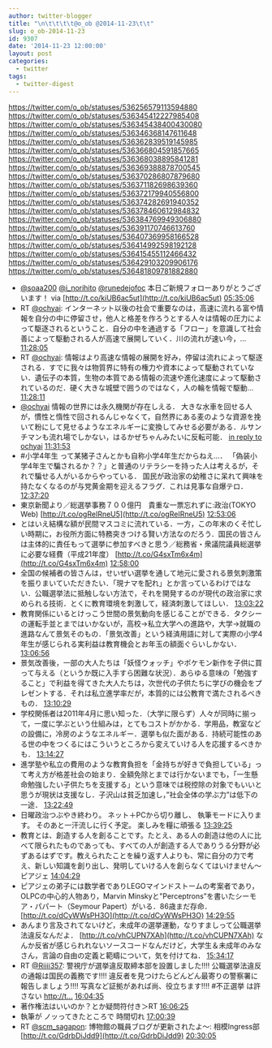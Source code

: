 ```yaml
---
author: twitter-blogger
title: "\n\t\t\t\t@o_ob @2014-11-23\t\t"
slug: o_ob-2014-11-23
id: 9307
date: '2014-11-23 12:00:00'
layout: post
categories:
  - twitter
tags:
  - twitter-digest
---
```


https://twitter.com/o_ob/statuses/536256579113594880 https://twitter.com/o_ob/statuses/536345412227985408 https://twitter.com/o_ob/statuses/536345438400430080 https://twitter.com/o_ob/statuses/536346368147611648 https://twitter.com/o_ob/statuses/536362839519145985 https://twitter.com/o_ob/statuses/536366804591857665 https://twitter.com/o_ob/statuses/536368038895841281 https://twitter.com/o_ob/statuses/536369388878700545 https://twitter.com/o_ob/statuses/536370286807879680 https://twitter.com/o_ob/statuses/536371182698639360 https://twitter.com/o_ob/statuses/536372179940556800 https://twitter.com/o_ob/statuses/536374282691940352 https://twitter.com/o_ob/statuses/536378460612984832 https://twitter.com/o_ob/statuses/536384769949306880 https://twitter.com/o_ob/statuses/536391170746613760 https://twitter.com/o_ob/statuses/536407369958166528 https://twitter.com/o_ob/statuses/536414992598192128 https://twitter.com/o_ob/statuses/536415455112466432 https://twitter.com/o_ob/statuses/536429103209906176 https://twitter.com/o_ob/statuses/536481809781882880  

*   [@soaa200](https://twitter.com/soaa200) [@i_norihito](https://twitter.com/i_norihito) [@runedejofoc](https://twitter.com/runedejofoc) 本日ご新規フォローありがとうございます！ via [http://t.co/kiUB6ac5ut](http://t.co/kiUB6ac5ut) [05:35:06](https://twitter.com/o_ob/statuses/536256579113594880)
*   RT [@ochyai](https://twitter.com/ochyai): インターネット以後の社会で重要なのは，高速に流れる富や情報を自分の中に停留させ，他人と格差を作ろうとする人々は情報の圧力によって駆逐されるということ．自分の中を通過する「フロー」を意識して社会善によって駆動される人が高速で展開していく．川の流れが速い今，… [11:28:05](https://twitter.com/o_ob/statuses/536345412227985408)
*   RT [@ochyai](https://twitter.com/ochyai): 情報はより高速な情報の展開を好み，停留は流れによって駆逐される．すでに我々は物質界に特有の権力や資本によって駆動されていない．遺伝子の本質，生物の本質である情報の流速や進化速度によって駆動されているのだ．硬く大きな城壁で囲うのではなく，人の輪を情報で駆動… [11:28:11](https://twitter.com/o_ob/statuses/536345438400430080)
*   [@ochyai](https://twitter.com/ochyai) 情報の世界には永久機関が存在しえる． 大きな水車を回せる人が，慣性と惰性で回されるんじゃなくて，自然界にある麦のような資源を挽いて粉にして見せるようなエネルギーに変換してみせる必要がある．ルサンチマンも流れ場でしかない，はるかぜちゃんみたいに反転可能． [in reply to ochyai](https://twitter.com/ochyai/statuses/536257896426635265) [11:31:53](https://twitter.com/o_ob/statuses/536346368147611648)
*   #小学4年生 って某猪子さんとかも自称小学4年生だからねえ…． 「偽装小学4年生で騙されるか？？」と普通のリテラシーを持った人は考えるが，それで騙せる人がいるからやっている． 国民が政治家の幼稚さに呆れて興味を持たなくなるのが与党黄金期を迎えるフラグ．これは見事な自爆テロ． [12:37:20](https://twitter.com/o_ob/statuses/536362839519145985)
*   東京新聞より／総選挙事務７００億円　貴重な一票忘れずに:政治(TOKYO Web) [http://t.co/ogReIRneU5](http://t.co/ogReIRneU5) [12:53:06](https://twitter.com/o_ob/statuses/536366804591857665)
*   とはいえ結構な額が民間マスコミに流れている．一方，この年末のくそ忙しい時期に，お役所方面に特務突きつける賢い方法なのだろう．国民の皆さんは主体的に責任もって選挙に参加すべきと思う／総務省・衆議院議員総選挙に必要な経費（平成21年度） [http://t.co/G4sxTm6x4m](http://t.co/G4sxTm6x4m) [12:58:00](https://twitter.com/o_ob/statuses/536368038895841281)
*   全国の候補者の皆さんは，せいぜい選挙を通して地元に愛される景気刺激策を振りまいていただきたい．「現ナマを配れ」とか言っているわけではない．公職選挙法に抵触しない方法で，それを開発するのが現代の政治家に求められる技術．とくに教育環境を刺激して，経済刺激してほしい． [13:03:22](https://twitter.com/o_ob/statuses/536369388878700545)
*   教育関係にいるとけっこう世間の景気動向を感じることができる．タクシーの運転手並とまではいかないが，高校→私立大学への進路や，大学→就職の進路なんて景気そのもの．「景気改善」という経済用語に対して実際の小学4年生が感じられる実利益は教育機会とお年玉の額面ぐらいしかない． [13:06:56](https://twitter.com/o_ob/statuses/536370286807879680)
*   景気改善後，一部の大人たちは「妖怪ウォッチ」やポケモン新作を子供に買って与える（というか既に入手すら困難な状況）．あらゆる意味の「勉強すること」で利益を得てきた大人たちは，次世代の子供たちに学びの機会をプレゼントする．それは私立進学率だが，本質的には公教育で満たされるべきもの． [13:10:29](https://twitter.com/o_ob/statuses/536371182698639360)
*   学校関係者は2011年4月に思い知った．（大学に限らず）人々が同時に揃って，一度に学ぶという仕組みは，とてもコストがかかる．学用品，教室などの設備に，冷房のようなエネルギー．選挙も似た面がある．持続可能性のある世の中をつくるにはこういうところから変えていける人を応援するべきかも． [13:14:27](https://twitter.com/o_ob/statuses/536372179940556800)
*   進学塾や私立の費用のような教育負担を「金持ちが好きで負担している」って考え方が格差社会の始まり．全額免除とまでは行かないまでも，「一生懸命勉強したい子供たちを支援する」という意味では税控除の対象でもいいと思うが現状は支援なし．子沢山は貧乏加速し，”社会全体の学ぶ力”は低下の一途． [13:22:49](https://twitter.com/o_ob/statuses/536374282691940352)
*   日曜政治つぶやき終わり。 ネット＋PCから切り離し、 執筆モードに入ります。 そのあと一汗流しに行く予定。 楽しみを糧に頑張る [13:39:25](https://twitter.com/o_ob/statuses/536378460612984832)
*   教育とは、創造する人を創ることです。たとえ、ある人の創造は他の人に比べて限られたものであっても、すべての人が創造する人でありうる分野が必ずあるはずです。教えられたことを繰り返す人よりも、常に自分の力で考え、新しい知識を創り出し、発明していける人を創らなくてはいけません～ピアジェ [14:04:29](https://twitter.com/o_ob/statuses/536384769949306880)
*   ピアジェの弟子には数学者でありLEGOマインドストームの考案者であり，OLPCの中心的人物あり，Marvin Minskyと"Perceptrons”を書いたシーモア・パパート（Seymour Papert）がいる．86歳まだ存命． [http://t.co/dCyWWsPH3O](http://t.co/dCyWWsPH3O) [14:29:55](https://twitter.com/o_ob/statuses/536391170746613760)
*   あんまり言及されてないけど，未成年の選挙運動，なりすましって公職選挙法違反なんだよ． [http://t.co/vhCUPN7XAh](http://t.co/vhCUPN7XAh) なんか反省が感じられれないソースコードなんだけど，大学生＆未成年のみなさん，言論の自由の定義と範疇について，気を付けてね． [15:34:17](https://twitter.com/o_ob/statuses/536407369958166528)
*   RT [@Riiii357](https://twitter.com/Riiii357): 警視庁が選挙違反取締本部を設置しました‼︎‼︎ 公職選挙法違反の通報は国民の義務です‼︎‼︎ 違反者を見つけたらどんどん最寄りの警察署に報告しましょう‼︎‼︎ 写真など証拠があれば尚、役立ちます‼︎‼︎ #不正選挙 は許さない [http://t…](http://t…) [16:04:35](https://twitter.com/o_ob/statuses/536414992598192128)
*   著作権法はいいのか？とか疑問符付き＞RT [16:06:25](https://twitter.com/o_ob/statuses/536415455112466432)
*   執筆が ノッってきたところで 時間切れ [17:00:39](https://twitter.com/o_ob/statuses/536429103209906176)
*   RT [@scm_sagapon](https://twitter.com/scm_sagapon): 博物館の職員ブログが更新されたよ～: 相模Ingress部 [http://t.co/GdrbDiJdd9](http://t.co/GdrbDiJdd9) [20:30:05](https://twitter.com/o_ob/statuses/536481809781882880)